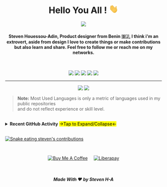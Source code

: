 <h1 align="center"> Hello You All ! <img src = "Assets/wave.gif" width = 30px></h1>

<p align="center">
 <a href="https://github.com/DenverCoder1/readme-typing-svg"><img src="https://readme-typing-svg.herokuapp.com?lines=Hello+World+.+.+.;Lorem+Ipsum+.+.+.&center=true&width=500&height=50&font=default"></a>
</p>

<!--BIO-->

<h4 align="center">Steven Houessou-Adin, Product designer from Benin 🇧🇯, I think i'm an extrovert, aside from design I love to create things or make contributions but also learn and share. Feel free to follow me or reach me on my networks.</h4>
<br>

<div align="center">

<a href="https://figma.com/@steven"><img src="https://img.shields.io/badge/figma-%23F24E1E.svg?style=for-the-badge&logo=figma&logoColor=white" height=24></a>
<a href="https://www.polywork.com/mrsteven"><img src="https://img.shields.io/badge/Polywork-543DE0?style=for-the-badge&logo=polywork&logoColor=black" height=24></a>
<a href="https://twitter.com/mrstev3n"><img src="https://img.shields.io/badge/Twitter-%231DA1F2.svg?style=for-the-badge&logo=Twitter&logoColor=white" height=24></a>
<a href="https://www.linkedin.com/in/steven-houessou-adin/"><img src="https://img.shields.io/badge/linkedin-%230077B5.svg?style=for-the-badge&logo=linkedin&logoColor=white" height=24></a>
<a href="mailto:stevenkejjad@gmail.com"><img src="https://img.shields.io/badge/Gmail-D14836?style=for-the-badge&logo=gmail&logoColor=white" height=24></a>

</div>

---

<div align="center">

<a href="#"><img src="https://github-readme-stats.vercel.app/api/top-langs/?username=mrstev3n&layout=compact&theme=default&show_icons=true&locale=en&hide=html&hide_border=true" height=160></a>
<a href="#"><img src="https://github-readme-streak-stats.herokuapp.com/?user=mrstev3n&layout=compact&theme=default&show_icons=true&locale=en&hide=html&hide_border=true" height=160></a>

</div>

> **Note:** Most Used Languages is only a metric of languages used in my public repositories <br/> and do not reflect experience or skill level.

<br/>

<details>
  <summary><b> Recent GitHub Activity</b> <mark>->Tap to Expand/Collapse<-</mark></summary>
  <br/>

   <a href="#"><img alt="Steven's Activity Graph" src="https://activity-graph.herokuapp.com/graph?username=mrstev3n&custom_title=Steven%20Adin's%20Contribution%20Graph&theme=react-dark&hide=html&hide_border=true" /></a>

</details>

 <br/>

<a href="https://github.com/mrstev3n?tab=repositories"><img alt="Snake eating steven's contributions" src="https://github.com/mrstev3n/mrstev3n/blob/output/github-contribution-grid-snake.svg"/></a>

<!-- <details open>

  <summary><b> Snake on my GitHub contributions</b> <mark>->Tap to Expand/Collapse<-</mark></summary>
  <br/>

   <a href="#"><img alt="Steven's Activity Graph" src="https://github.com/mrstev3n/mrstev3n/blob/output/github-contribution-grid-snake.gif" /></a>
 
</details> -->

<br/>

<p align="center">
<a href="https://www.buymeacoffee.com/mrstev3n"><img alt="Buy Me A Coffee" src="https://www.buymeacoffee.com/assets/img/custom_images/orange_img.png" height=32></a> &nbsp;&nbsp;&nbsp;
<a href="https://liberapay.com/mrstev3n/"><img alt="Liberapay" src="https://img.shields.io/badge/Liberapay-F6C915?style=flat&logo=liberapay&logoColor=black" height=32></a>
</p>

<br/>

<!-- ![visitors](https://visitor-badge.glitch.me/badge?page_id=mrstev3n) -->

<h5 align="center">Made With ❤️ by Steven H-A </h5>
